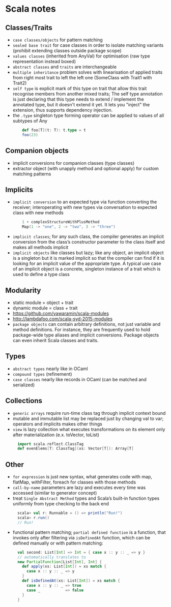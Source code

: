 # Scala notes

## Classes/Traits
- `case classes/objects` for pattern matching
- `sealed base trait` for case classes in order to isolate matching variants (prohibit extending classes outside package scope)
- `values classes` (inherited from AnyVal) for optimisation (raw type representation instead boxed)
- `abstract classes` and `traits` are interchangeable
- `multiple inheritance` problem solves with linearisation of applied traits from right most trait to left the left one (SomeClass with Trait1 with Trait2)
- `self type` is explicit mark of this type on trait that allow this trait recognise members from another mixed traits; The self type annotation is just declaring that this type needs to extend / implement the annotated type, but it doesn't extend it yet. It lets you "inject" the extension, thus supports dependency injection.
- the `.type` singleton type forming operator can be applied to values of all subtypes of Any
  ```scala
      def foo[T](t: T): t.type = t
      foo(23)
  ```

## Companion objects
- implicit conversions for companion classes (type classes)
- extractor object (with unapply method and optional apply) for custom matching patterns

## Implicits
- `implicit conversion` to an expected type via function
converting the receiver; interoperating with new types via conversation to expected class with new methods
  ```scala
      1 + complexStructureWithPlusMethod
      Map(1 -> "one", 2 -> "two", 3 -> "three")
  ```
- `implicit classes`; for any such class, the compiler generates an implicit conversion from the class’s constructor parameter to the class itself and makes all methods implicit
- `implicit objects` like classes but lazy; like any object, an implicit object is a singleton but it is marked implicit so that the compiler can find if it is looking for an implicit value of the appropriate type. A typical use case of an implicit object is a concrete, singleton instance of a trait which is used to define a type class

## Modularity
- static module = object + trait
- dynamic module = class + trait
- https://github.com/yawaramin/scala-modules
- http://lambdafoo.com/scala-syd-2015-modules
- `package objects` can contain arbitrary definitions, not just variable and method definitions. For instance, they are frequently used to hold package-wide type aliases and implicit conversions. Package objects can even inherit Scala classes and traits.

## Types
- `abstract types` nearly like in OCaml
- `compound types` (refinement)
- `case classes` nearly like records in OCaml (can be matched and serialized)

## Collections
- `generic arrays` require run-time class tag through implicit context bound
- mutable and immutable list may be replaced just by changing val to var; operators and implicits makes other things
- `view` is lazy collection what executes transformations on its element only after materialization (e.x. toVector, toList)
    ```scala
      import scala.reflect.ClassTag
      def evenElems[T: ClassTag](xs: Vector[T]): Array[T]
    ```
## Other
- `for expression` is just new syntax, what generates code with map, flatMap, withFilter, foreach for classes with those methods
- `call-by-name` parameters are lazy and executes every time was accessed (similar to generator concept)
- treat `Single Abstract Method` types and Scala’s built-in function types uniformly from type checking to the back end
  ```scala
    scala> val r: Runnable = () => println("Run!")
    scala> r.run()
    // Run!
  ```
- functional pattern matching; `partial defined function` is a function, that invokes only after filtering via `isDefinedAt` function, which can be defined manually or with pattern matching:
  ```scala
    val second: List[Int] => Int = { case x :: y :: _ => y }
    // automatically translates to
    new PartialFunction[List[Int], Int] {
      def apply(xs: List[Int]) = xs match {
        case x :: y :: _ => y
      }
      def isDefinedAt(xs: List[Int]) = xs match {
        case x :: y :: _ => true
        case _           => false
      }
    }
  ```
